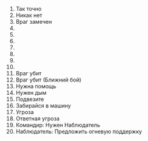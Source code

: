 1. Так точно
2. Никак нет
3. Враг замечен
4. 
5. 
6. 
7. 
8. 
9. 
10. 
11. Враг убит
12. Враг убит (Ближний бой)
13. Нужна помощь
14. Нужен дым
15. Подвезите
16. Забирайся в машину
17. Угроза
18. Ответная угроза
19. Командир: Нужен Наблюдатель
20. Наблюдатель: Предложить огневую поддержку